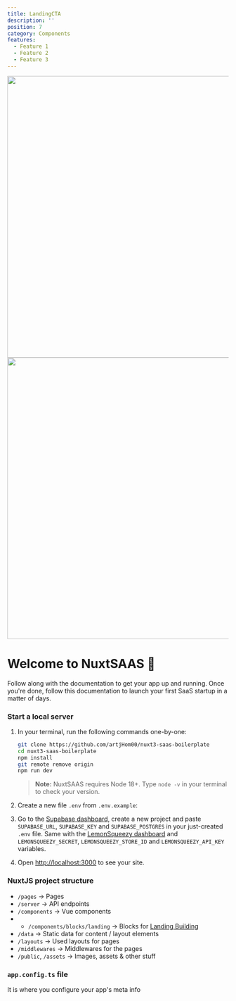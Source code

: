 ```yaml
---
title: LandingCTA
description: ''
position: 7
category: Components
features:
  - Feature 1
  - Feature 2
  - Feature 3
---
```


<img src="/bg.jpg" class="light-img" width="1280" height="640" alt=""/>
<img src="/preview-dark.png" class="dark-img" width="1280" height="640" alt=""/>

# Welcome to NuxtSAAS 👋

Follow along with the documentation to get your app up and running. Once you're done, follow this documentation to launch your first SaaS startup in a matter of days. 

### Start a local server

1. In your terminal, run the following commands one-by-one:

    ```bash
    git clone https://github.com/artjHom00/nuxt3-saas-boilerplate
    cd nuxt3-saas-boilerplate
    npm install
    git remote remove origin
    npm run dev
    ```

    > **Note:** NuxtSAAS requires Node 18+. Type `node -v` in your terminal to check your version.

2. Create a new file `.env` from `.env.example`:

3. Go to the [Supabase dashboard](https://supabase.com/), create a new project and paste  `SUPABASE_URL`, `SUPABASE_KEY` and `SUPABASE_POSTGRES` in your just-created `.env` file. Same with the [LemonSqueezy dashboard](https://lemonsqueezy.com) and `LEMONSQUEEZY_SECRET`, `LEMONSQUEEZY_STORE_ID` and `LEMONSQUEEZY_API_KEY` variables.


4. Open [http://localhost:3000](http://localhost:3000) to see your site.

### NuxtJS project structure

- `/pages` → Pages
- `/server` → API endpoints
- `/components` → Vue components
- - `/components/blocks/landing` → Blocks for [Landing Building](/landing-building)
- `/data` → Static data for content / layout elements
- `/layouts` → Used layouts for pages
- `/middlewares` -> Middlewares for the pages
- `/public`, `/assets` → Images, assets & other stuff

### `app.config.ts` file

It is where you configure your app's meta info